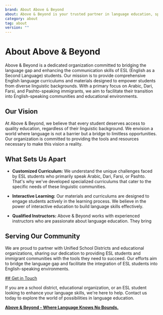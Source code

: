 ```yaml
---
brand: About Above & Beyond
about: Above & Beyond is your trusted partner in language education, specializing in ESL curriculums and materials for Arabic, Dari, Farsi, and Pashto-speaking students. Our mission is to break down language barriers and empower students with the confidence to excel in English. With tailored learning, interactive methods, and experienced instructors, we're dedicated to making language learning accessible to all. Whether you're a school district, educational organization, or an ESL student, join us in going "Above & Beyond" in language education.
category: about
tag: about
version: ""
---
```

# About Above & Beyond

Above & Beyond is a dedicated organization committed to bridging the language gap and enhancing the communication skills of ESL (English as a Second Language) students. Our mission is to provide comprehensive English language curriculums and materials designed to empower students from diverse linguistic backgrounds. With a primary focus on Arabic, Dari, Farsi, and Pashto-speaking immigrants, we aim to facilitate their transition into English-speaking communities and educational environments.

## Our Vision

At Above & Beyond, we believe that every student deserves access to quality education, regardless of their linguistic background. We envision a world where language is not a barrier but a bridge to limitless opportunities. Our organization is committed to providing the tools and resources necessary to make this vision a reality.

## What Sets Us Apart

- **Customized Curriculum:** We understand the unique challenges faced by ESL students who primarily speak Arabic, Dari, Farsi, or Pashto. That's why we've developed specialized curriculums that cater to the specific needs of these linguistic communities.

- **Interactive Learning:** Our materials and curriculums are designed to engage students actively in the learning process. We believe in the power of interactive education to build language skills effectively.

- **Qualified Instructors:** Above & Beyond works with experienced instructors who are passionate about language education. They bring
## Serving Our Community

We are proud to partner with Unified School Districts and educational organizations, sharing our dedication to providing ESL students and immigrant communities with the tools they need to succeed. Our efforts aim to bridge the language gap and facilitate the integration of ESL students into English-speaking environments.

[ ## Get in Touch ](/contacts)

If you are a school district, educational organization, or an ESL student looking to enhance your language skills, we're here to help. Contact us today to explore the world of possibilities in language education.

[ **Above & Beyond - Where Language Knows No Bounds.** ](/)
